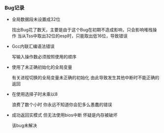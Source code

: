 ### Bug记录

- 全局数据段未设置成32位

  找出Bug花了数天，主要是由于这个Bug在初期不造成影响，只会影响堆栈操作
  当从Tss中取出32位的esp时，只能取出低16位，导致错误

- Gcc内联汇编语法错误

  写输入操作数必须按照使用的顺序

- 使用了未正确初始化的全局变量

  有关进程切换的全局变量未正确的初始化 由此导致发生其他中断时不能正确的返回

- 在使用选择子时未乘以8

  浪费了数个小时 你永远不知道你会犯多么愚蠢的错误

- 成功返回实模式 但无法使用bios中断 怀疑是内存被破坏

  该bug未解决 
